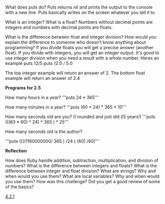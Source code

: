  What does puts do?
  Puts returns nil and prints the output to the console with a new line.
  Puts basically writes on the screen whatever you tell it to.

What is an integer? What is a float?
Numbers without decimal points are integers and numbers with decimal points are floats.

What is the difference between float and integer division? How would you explain the difference to someone who doesn't know anything about programming?
If you divide floats you will get a precise answer (another float).  If you divide with integers, you will get an integer output.  It's good to use integer division when you need a result with a whole number. Heres an example
puts 12/5
puts 12.0 / 5.0

The top integer example will return an answer of 2.
The bottom float example will return an answer of 2.4


<b>Programs for 2.5</b>


How many hours in a year?
'''puts 24 * 365'''


How many minutes in a year?
'''puts (60 * 24) * 365 * 10'''


How many seconds old are you? (I rounded and just did 25 years!)
'''puts (((60 * 60) * 24) * 365 ) * 25'''


How many seconds old is the author?


'''puts ((((1160000000/ 365 ) /24 ) /60) /60)'''


<b>Reflection</b>


How does Ruby handle addition, subtraction, multiplication, and division of numbers?
What is the difference between integers and floats?
What is the difference between integer and float division?
What are strings? Why and when would you use them?
What are local variables? Why and when would you use them?
How was this challenge? Did you get a good review of some of the basics?





[4.2.1](https://raw.githubusercontent.com/allisonpaul/phase-0/master/week-4/defining-variables.rb)

